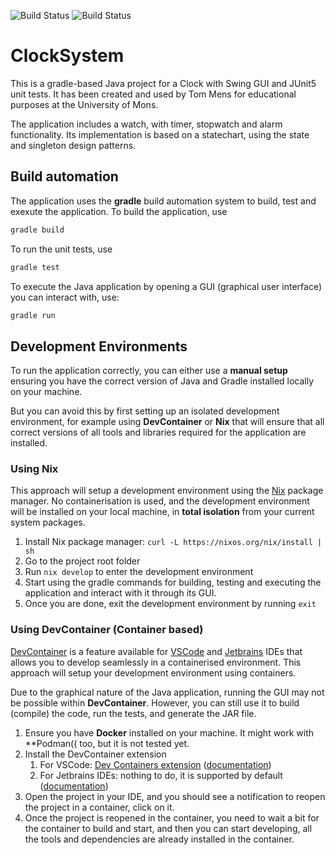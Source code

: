 ![Build Status](https://github.com/nicolasdelp/ClockSystem-TP3/actions/workflows/gradle.yml/badge.svg)
![Build Status](https://github.com/nicolasdelp/ClockSystem-TP3/actions/workflows/pmd-static-analysis.yml/badge.svg)


# ClockSystem

This is a gradle-based Java project for a Clock with Swing GUI and JUnit5 unit
tests. It has been created and used by Tom Mens for educational purposes at the
University of Mons.

The application includes a watch, with timer, stopwatch and alarm functionality.
Its implementation is based on a statechart, using the state and singleton
design patterns.

## Build automation

The application uses the **gradle** build automation system to build, test and
exexute the application. To build the application, use

```sh
gradle build
```

To run the unit tests, use

```sh
gradle test
```

To execute the Java application by opening a GUI (graphical user interface) you
can interact with, use:

```sh
gradle run
```

## Development Environments

To run the application correctly, you can either use a **manual setup** ensuring
you have the correct version of Java and Gradle installed locally on your
machine.

But you can avoid this by first setting up an isolated development environment,
for example using **DevContainer** or **Nix** that will ensure that all correct
versions of all tools and libraries required for the application are installed.

### Using Nix

This approach will setup a development environment using the
[Nix](https://nixos.org) package manager. No containerisation is used, and the
development environment will be installed on your local machine, in **total
isolation** from your current system packages.

1. Install Nix package manager: `curl -L https://nixos.org/nix/install | sh`
2. Go to the project root folder
3. Run `nix develop` to enter the development environment
4. Start using the gradle commands for building, testing and executing the
   application and interact with it through its GUI.
5. Once you are done, exit the development environment by running `exit`

### Using DevContainer (Container based)

[DevContainer](https://containers.dev/) is a feature available for
[VSCode](https://code.visualstudio.com/) and
[Jetbrains](https://www.jetbrains.com/) IDEs that allows you to develop
seamlessly in a containerised environment. This approach will setup your
development environment using containers.

Due to the graphical nature of the Java application, running the GUI may not be
possible within **DevContainer**. However, you can still use it to build
(compile) the code, run the tests, and generate the JAR file.

1. Ensure you have **Docker** installed on your machine. It might work with
   \*\*Podman(( too, but it is not tested yet.
2. Install the DevContainer extension
   1. For VSCode:
      [Dev Containers extension](https://marketplace.visualstudio.com/items?itemName=ms-vscode-remote.remote-containers)
      ([documentation](https://code.visualstudio.com/docs/devcontainers/containers))
   2. For Jetbrains IDEs: nothing to do, it is supported by default
      ([documentation](https://www.jetbrains.com/help/idea/connect-to-devcontainer.html))
3. Open the project in your IDE, and you should see a notification to reopen the
   project in a container, click on it.
4. Once the project is reopened in the container, you need to wait a bit for the
   container to build and start, and then you can start developing, all the
   tools and dependencies are already installed in the container.

